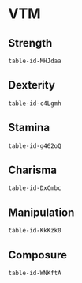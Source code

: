 # VTM



## Strength
```notion-like-tables
table-id-MHJdaa
```

## Dexterity
```notion-like-tables
table-id-c4Lgmh
```

## Stamina
```notion-like-tables
table-id-g462oQ
```

## Charisma
```notion-like-tables
table-id-DxCmbc
```

## Manipulation
```notion-like-tables
table-id-KkKzk0
```

## Composure
```notion-like-tables
table-id-WNKftA
```
